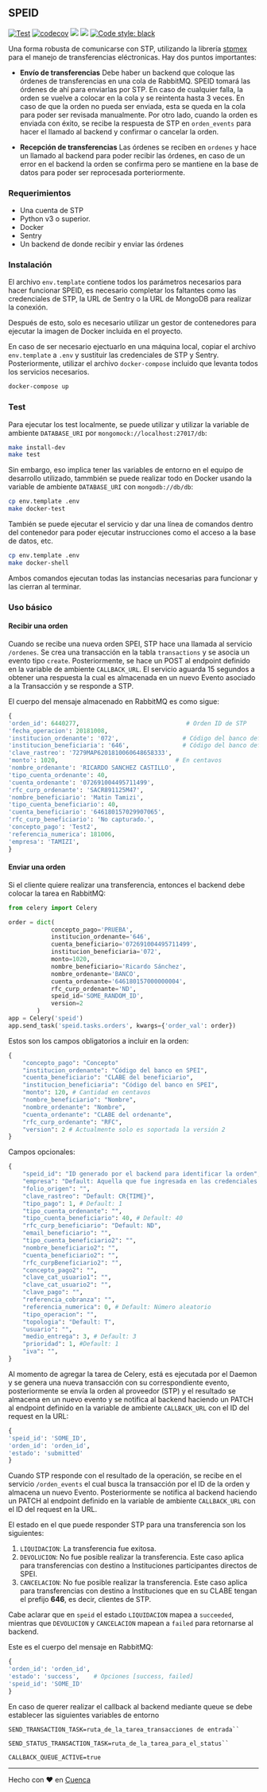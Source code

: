 ## SPEID

[![Test](https://github.com/cuenca-mx/speid/workflows/Test/badge.svg)](https://github.com/cuenca-mx/speid/actions?query=workflow%3ATest)
[![codecov](https://codecov.io/gh/cuenca-mx/speid/branch/master/graph/badge.svg)](https://codecov.io/gh/cuenca-mx/speid)
[![](https://images.microbadger.com/badges/image/cuenca/speid:1.9.4.svg)](https://microbadger.com/images/cuenca/speid:1.9.4 "Get your own image badge on microbadger.com")
[![](https://images.microbadger.com/badges/version/cuenca/speid:1.9.4.svg)](https://microbadger.com/images/cuenca/speid:1.9.4 "Get your own version badge on microbadger.com")
[![Code style: black](https://img.shields.io/badge/code%20style-black-000000.svg)](https://github.com/ambv/black)

Una forma robusta de comunicarse con STP, utilizando la librería 
[stpmex](https://pypi.org/project/stpmex/) para el manejo de transferencias 
eléctronicas. Hay dos puntos importantes:

- **Envío de transferencias** Debe haber un backend que coloque las órdenes de 
transferencias en una cola de RabbitMQ. SPEID tomará las órdenes de ahí para enviarlas 
por STP. En caso de cualquier falla, la orden se vuelve a colocar en la cola y se 
reintenta hasta 3 veces. En caso de que la orden no pueda ser enviada, esta se 
queda en la cola para poder ser revisada manualmente. Por otro lado, cuando la orden
 es enviada con éxito, se recibe la respuesta de STP en `orden_events` para hacer el 
 llamado al backend y confirmar o cancelar la orden.

- **Recepción de transferencias** Las órdenes se reciben en `ordenes` y hace un llamado
al backend para poder recibir las órdenes, en caso de un error en el backend la orden 
se confirma pero se mantiene en la base de datos para poder ser reprocesada 
porteriormente.
 

### Requerimientos

- Una cuenta de STP
- Python v3 o superior.
- Docker
- Sentry
- Un backend de donde recibir y enviar las órdenes

### Instalación

El archivo `env.template` contiene todos los parámetros necesarios para hacer funcionar 
SPEID, es necesario completar los faltantes como las credenciales de STP, la URL de 
Sentry o la URL de MongoDB para realizar la conexión.

Después de esto, solo es necesario utilizar un gestor de contenedores para ejecutar 
la imagen de Docker incluida en el proyecto.

En caso de ser necesario ejectuarlo en una máquina local, copiar el archivo 
`env.template` a `.env` y sustituir las credenciales de STP y Sentry. Posteriormente, 
utilizar el archivo `docker-compose` incluido que levanta todos los servicios necesarios.
``` bash
docker-compose up
```

### Test

Para ejecutar los test localmente, se puede utilizar y utilizar la variable de ambiente `DATABASE_URI` 
por `mongomock://localhost:27017/db`:

```bash
make install-dev
make test
```

Sin embargo, eso implica tener las variables de entorno en el equipo de desarrollo 
utilizado, tammbién se puede realizar todo en Docker usando la variable de ambiente 
`DATABASE_URI` con `mongodb://db/db`:

```bash
cp env.template .env
make docker-test
```

También se puede ejecutar el servicio y dar una línea de comandos dentro del contenedor
para poder ejecutar instrucciones como el acceso a la base de datos, etc.

```bash
cp env.template .env
make docker-shell
```

Ambos comandos ejecutan todas las instancias necesarias para funcionar y las cierran
al terminar.


### Uso básico

#### Recibir una orden

Cuando se recibe una nueva orden SPEI, STP hace una llamada al 
servicio `/ordenes`. Se crea una transacción en la tabla `transactions`
y se asocia un evento tipo `create`. Posteriormente, se hace un POST al endpoint 
definido en la variable de ambiente `CALLBACK_URL`. El servicio aguarda 15 segundos a 
obtener una respuesta la cual es almacenada en un nuevo Evento asociado a la 
Transacción y se responde a STP.

El cuerpo del mensaje almacenado en RabbitMQ es como sigue:

```python
{
'orden_id': 6440277,                              # Orden ID de STP 
'fecha_operacion': 20181008,                     
'institucion_ordenante': '072',                  # Código del banco definido por SPEI
'institucion_beneficiaria': '646',               # Código del banco definido por SPEI
'clave_rastreo': '7279MAP6201810060648658333', 
'monto': 1020,                                 # En centavos 
'nombre_ordenante': 'RICARDO SANCHEZ CASTILLO', 
'tipo_cuenta_ordenante': 40, 
'cuenta_ordenante': '072691004495711499', 
'rfc_curp_ordenante': 'SACR891125M47', 
'nombre_beneficiario': 'Matin Tamizi', 
'tipo_cuenta_beneficiario': 40, 
'cuenta_beneficiario': '646180157029907065', 
'rfc_curp_beneficiario': 'No capturado.', 
'concepto_pago': 'Test2', 
'referencia_numerica': 181006, 
'empresa': 'TAMIZI', 
}
```

#### Enviar una orden

Si el cliente quiere realizar una transferencia, entonces el backend debe
colocar la tarea en RabbitMQ: 

```python
from celery import Celery

order = dict(
            concepto_pago='PRUEBA',
            institucion_ordenante='646',
            cuenta_beneficiario='072691004495711499',
            institucion_beneficiaria='072',
            monto=1020,
            nombre_beneficiario='Ricardo Sánchez',
            nombre_ordenante='BANCO',
            cuenta_ordenante='646180157000000004',
            rfc_curp_ordenante='ND',
            speid_id='SOME_RANDOM_ID',
            version=2
        )
app = Celery('speid')
app.send_task('speid.tasks.orders', kwargs={'order_val': order})
```

Estos son los campos obligatorios a incluir en la orden:

```python
{
    "concepto_pago": "Concepto"
    "institucion_ordenante": "Código del banco en SPEI",
    "cuenta_beneficiario": "CLABE del beneficiario",
    "institucion_beneficiaria": "Código del banco en SPEI",
    "monto": 120, # Cantidad en centavos
    "nombre_beneficiario": "Nombre",
    "nombre_ordenante": "Nombre",
    "cuenta_ordenante": "CLABE del ordenante",
    "rfc_curp_ordenante": "RFC",
    "version": 2 # Actualmente solo es soportada la versión 2
}
```

Campos opcionales:

```python
{
    "speid_id": "ID generado por el backend para identificar la orden",
    "empresa": "Default: Aquella que fue ingresada en las credenciales de STP",
    "folio_origen": "",
    "clave_rastreo": "Default: CR{TIME}",
    "tipo_pago": 1, # Default: 1
    "tipo_cuenta_ordenante": "",
    "tipo_cuenta_beneficiario": 40, # Default: 40
    "rfc_curp_beneficiario": "Default: ND",
    "email_beneficiario": "",
    "tipo_cuenta_beneficiario2": "",
    "nombre_beneficiario2": "",
    "cuenta_beneficiario2": "",
    "rfc_curpBeneficiario2": "",
    "concepto_pago2": "",
    "clave_cat_usuario1": "",
    "clave_cat_usuario2": "",
    "clave_pago": "",
    "referencia_cobranza": "",
    "referencia_numerica": 0, # Default: Número aleatorio
    "tipo_operacion": "",
    "topologia": "Default: T",
    "usuario": "",
    "medio_entrega": 3, # Default: 3
    "prioridad": 1, #Default: 1
    "iva": "",
}
```

Al momento de agregar la tarea de Celery, está es ejecutada por el Daemon
y se genera una nueva transacción con su correspondiente evento,
posteriormente se envía la orden al proveedor (STP) y el resultado se almacena
en un nuevo evento y se notifica al backend haciendo un PATCH al endpoint 
definido en la variable de ambiente `CALLBACK_URL` con el ID del request en la URL:

```python
{
'speid_id': 'SOME_ID',
'orden_id': 'orden_id',
'estado': 'submitted'
}
```

Cuando STP responde con el resultado de la operación, se recibe en el
servicio `/orden_events` el cual busca la transacción por el ID de la orden y
almacena un nuevo Evento. Posteriormente se notifica al backend haciendo un PATCH al 
endpoint definido en la variable de ambiente `CALLBACK_URL` con el ID del request en la 
URL.

El estado en el que puede responder STP para una transferencia son los siguientes:
1. `LIQUIDACION`: La transferencia fue exitosa.
2. `DEVOLUCION`: No fue posible realizar la transferencia. Este caso aplica 
para transferencias con destino a Instituciones participantes directos de SPEI.
3. `CANCELACION`: No fue posible realizar la transferencia. Este caso aplica 
para transferencias con destino a Instituciones que en su CLABE tengan el prefijo **646**, es decir, clientes de STP.

Cabe aclarar que en `speid` el estado `LIQUIDACION` mapea a `succeeded`, mientras que 
`DEVOLUCION` y `CANCELACION` mapean a `failed` para retornarse al backend.

Este es el cuerpo del mensaje en RabbitMQ:

````python
{
'orden_id': 'orden_id', 
'estado': 'success',    # Opciones [success, failed] 
'speid_id': 'SOME_ID'
}
````
En caso de querer realizar el callback al backend mediante queue se debe 
establecer las siguientes variables de entorno
```
SEND_TRANSACTION_TASK=ruta_de_la_tarea_transacciones de entrada``

SEND_STATUS_TRANSACTION_TASK=ruta_de_la_tarea_para_el_status``

CALLBACK_QUEUE_ACTIVE=true

```
___
Hecho con ❤️ en [Cuenca](https://cuenca.com/)